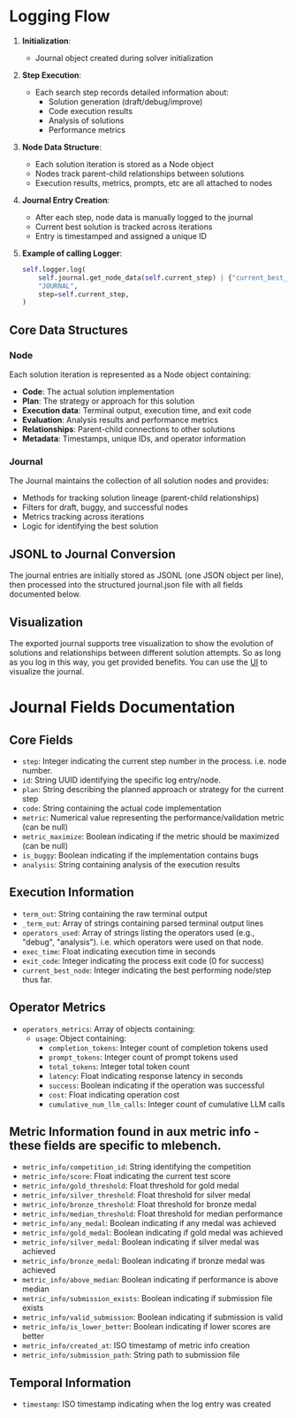 # Logging Flow

1. **Initialization**: 
   - Journal object created during solver initialization

2. **Step Execution**:
   - Each search step records detailed information about:
     - Solution generation (draft/debug/improve)
     - Code execution results
     - Analysis of solutions
     - Performance metrics

3. **Node Data Structure**:
   - Each solution iteration is stored as a Node object
   - Nodes track parent-child relationships between solutions
   - Execution results, metrics, prompts, etc are all attached to nodes

4. **Journal Entry Creation**:
   - After each step, node data is manually logged to the journal
   - Current best solution is tracked across iterations
   - Entry is timestamped and assigned a unique ID

5. **Example of calling Logger**:
   ```python
   self.logger.log(
       self.journal.get_node_data(self.current_step) | {"current_best_node": best_node_step},
       "JOURNAL",
       step=self.current_step,
   )
   ```

## Core Data Structures

### Node
Each solution iteration is represented as a Node object containing:
- **Code**: The actual solution implementation
- **Plan**: The strategy or approach for this solution
- **Execution data**: Terminal output, execution time, and exit code
- **Evaluation**: Analysis results and performance metrics
- **Relationships**: Parent-child connections to other solutions
- **Metadata**: Timestamps, unique IDs, and operator information

### Journal
The Journal maintains the collection of all solution nodes and provides:
- Methods for tracking solution lineage (parent-child relationships)
- Filters for draft, buggy, and successful nodes
- Metrics tracking across iterations
- Logic for identifying the best solution

## JSONL to Journal Conversion
The journal entries are initially stored as JSONL (one JSON object per line), then processed into the structured journal.json file with all fields documented below.

## Visualization
The exported journal supports tree visualization to show the evolution of solutions and relationships between different solution attempts. So as long as you log in this way, you get provided benefits. You can use the [UI](../src/dojo/ui/README.md) to visualize the journal.

# Journal Fields Documentation

## Core Fields
- `step`: Integer indicating the current step number in the process. i.e. node number.
- `id`: String UUID identifying the specific log entry/node.
- `plan`: String describing the planned approach or strategy for the current step
- `code`: String containing the actual code implementation
- `metric`: Numerical value representing the performance/validation metric (can be null)
- `metric_maximize`: Boolean indicating if the metric should be maximized (can be null)
- `is_buggy`: Boolean indicating if the implementation contains bugs
- `analysis`: String containing analysis of the execution results

## Execution Information
- `term_out`: String containing the raw terminal output
- `_term_out`: Array of strings containing parsed terminal output lines
- `operators_used`: Array of strings listing the operators used (e.g., "debug", "analysis"). i.e. which operators were used on that node.
- `exec_time`: Float indicating execution time in seconds
- `exit_code`: Integer indicating the process exit code (0 for success)
- `current_best_node`: Integer indicating the best performing node/step thus far.

## Operator Metrics
- `operators_metrics`: Array of objects containing:
  - `usage`: Object containing:
    - `completion_tokens`: Integer count of completion tokens used
    - `prompt_tokens`: Integer count of prompt tokens used
    - `total_tokens`: Integer total token count
    - `latency`: Float indicating response latency in seconds
    - `success`: Boolean indicating if the operation was successful
    - `cost`: Float indicating operation cost
    - `cumulative_num_llm_calls`: Integer count of cumulative LLM calls

## Metric Information found in aux metric info - these fields are specific to mlebench.
- `metric_info/competition_id`: String identifying the competition
- `metric_info/score`: Float indicating the current test score
- `metric_info/gold_threshold`: Float threshold for gold medal
- `metric_info/silver_threshold`: Float threshold for silver medal
- `metric_info/bronze_threshold`: Float threshold for bronze medal
- `metric_info/median_threshold`: Float threshold for median performance
- `metric_info/any_medal`: Boolean indicating if any medal was achieved
- `metric_info/gold_medal`: Boolean indicating if gold medal was achieved
- `metric_info/silver_medal`: Boolean indicating if silver medal was achieved
- `metric_info/bronze_medal`: Boolean indicating if bronze medal was achieved
- `metric_info/above_median`: Boolean indicating if performance is above median
- `metric_info/submission_exists`: Boolean indicating if submission file exists
- `metric_info/valid_submission`: Boolean indicating if submission is valid
- `metric_info/is_lower_better`: Boolean indicating if lower scores are better
- `metric_info/created_at`: ISO timestamp of metric info creation
- `metric_info/submission_path`: String path to submission file

## Temporal Information
- `timestamp`: ISO timestamp indicating when the log entry was created



